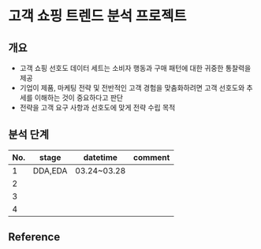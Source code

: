 # 고객 쇼핑 트렌드 분석 프로젝트

## 개요

- 고객 쇼핑 선호도 데이터 세트는 소비자 행동과 구매 패턴에 대한 귀중한 통찰력을 제공
- 기업이 제품, 마케팅 전략 및 전반적인 고객 경험을 맞춤화하려면 고객 선호도와 추세를 이해하는 것이 중요하다고 판단
- 전략을 고객 요구 사항과 선호도에 맞게 전략 수립 목적

## 분석 단계

|No.|stage|datetime|comment|
|--|--|--|--|
|1|DDA,EDA|03.24~03.28||
|2||||
|3||||
|4||||

## Reference

